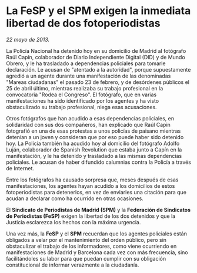 # La FeSP y el SPM exigen la inmediata libertad de dos fotoperiodistas

*22 mayo de 2013.*

La Policía Nacional ha detenido hoy en su domicilio de Madrid al fotógrafo Raúl Capín, colaborador de Diario Independiente Digital (DID) y de Mundo Obrero, y le ha trasladado a dependencias policiales para tomarle declaración. Le acusan de "atentado a la autoridad", porque supuestamente agredió a un agente durante una manifestación de las denominadas "Mareas ciudadanas" el pasado 23 de febrero, y de desórdenes públicos el 25 de abril último, mientras realizaba su trabajo profesional en la convocatoria "Rodea el Congreso". El fotógrafo, que en varias manifestaciones ha sido identificado por los agentes y ha visto obstaculizado su trabajo profesional, niega esas acusaciones.

Otros fotógrafos que han acudido a esas dependencias policiales, en solidaridad con sus dos compañeros, han explicado que Raúl Capin fotografió en una de esas protestas a unos policías de paisano mientras detenían a un joven y consideran que por eso puede haber sido detenido hoy.
La Policía también ha acudido hoy al domicilio del fotógrafo Adolfo Luján, colaborador de Spanish Revolution que estaba junto a Capín en la manifestación, y le ha detenido y trasladado a las mismas dependencias policiales. Le acusan de haber difundido calumnias contra la Policía a través de Internet.

Entre los fotógrafos ha causado sorpresa que, meses después de esas manifestaciones, los agentes hayan acudido a los domicilios de estos fotoperiodistas para detenerlos, en vez de enviarles una citación para que acudan a declarar como ha ocurrido en otras ocasiones.

El **Sindicato de Periodistas de Madrid (SPM)** y la **Federación de Sindicatos de Periodistas (FeSP)** exigen la libertad de los dos detenidos y que la Justicia esclarezca los hechos con la máxima urgencia.

Una vez más, la **FeSP** y el **SPM** recuerdan que los agentes policiales están obligados a velar por el mantenimiento del orden público, pero sin obstaculizar el trabajo de los informadores, como viene ocurriendo en manifestaciones de Madrid y Barcelona cada vez con más frecuencia, sino facilitándoles su labor para que puedan cumplir con su obligación constitucional de informar verazmente a la ciudadanía.

